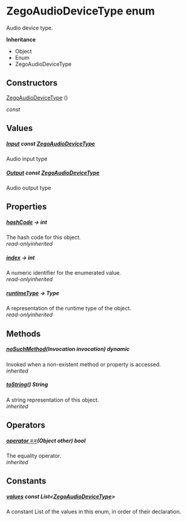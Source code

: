 


# ZegoAudioDeviceType enum







<p>Audio device type.</p>



**Inheritance**

- Object
- Enum
- ZegoAudioDeviceType






## Constructors

[ZegoAudioDeviceType](../zego_uikit_prebuilt_live_audio_room/ZegoAudioDeviceType/ZegoAudioDeviceType.md) ()

  _const_ 


## Values

##### [Input](../zego_uikit_prebuilt_live_audio_room/ZegoAudioDeviceType.md) const [ZegoAudioDeviceType](../zego_uikit_prebuilt_live_audio_room/ZegoAudioDeviceType.md)



<p>Audio input type</p>  




##### [Output](../zego_uikit_prebuilt_live_audio_room/ZegoAudioDeviceType.md) const [ZegoAudioDeviceType](../zego_uikit_prebuilt_live_audio_room/ZegoAudioDeviceType.md)



<p>Audio output type</p>  





## Properties

##### [hashCode](../zego_uikit_prebuilt_live_audio_room/ZegoAudioDeviceType/hashCode.md) &#8594; int



The hash code for this object.  
_<span class="feature">read-only</span><span class="feature">inherited</span>_



##### [index](../zego_uikit_prebuilt_live_audio_room/ZegoAudioDeviceType/index.md) &#8594; int



A numeric identifier for the enumerated value.  
_<span class="feature">read-only</span><span class="feature">inherited</span>_



##### [runtimeType](../zego_uikit_prebuilt_live_audio_room/ZegoAudioDeviceType/runtimeType.md) &#8594; Type



A representation of the runtime type of the object.  
_<span class="feature">read-only</span><span class="feature">inherited</span>_





## Methods

##### [noSuchMethod](../zego_uikit_prebuilt_live_audio_room/ZegoAudioDeviceType/noSuchMethod.md)(Invocation invocation) dynamic



Invoked when a non-existent method or property is accessed.  
_<span class="feature">inherited</span>_



##### [toString](../zego_uikit_prebuilt_live_audio_room/ZegoAudioDeviceType/toString.md)() String



A string representation of this object.  
_<span class="feature">inherited</span>_





## Operators

##### [operator ==](../zego_uikit_prebuilt_live_audio_room/ZegoAudioDeviceType/operator_equals.md)(Object other) bool



The equality operator.  
_<span class="feature">inherited</span>_










## Constants

##### [values](../zego_uikit_prebuilt_live_audio_room/ZegoAudioDeviceType/values-constant.md) const List&lt;[ZegoAudioDeviceType](../zego_uikit_prebuilt_live_audio_room/ZegoAudioDeviceType.md)>



A constant List of the values in this enum, in order of their declaration.  










